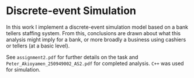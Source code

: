 # Discrete-event Simulation
In this work I implement a discrete-event simulation model based on a bank tellers staffing system. From this, conclusions are drawn about what this analysis might imply for a bank, or more broadly a business using cashiers or tellers (at a basic level).

See `assignment2.pdf` for further details on the task and `Peter_Akioyamen_250949002_AS2.pdf` for completed analysis. `C++` was used for simulation.